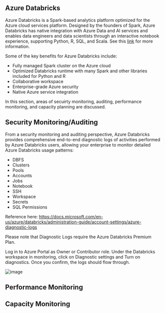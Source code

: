 ## Azure Databricks


Azure Databricks is a Spark-based analytics platform optimized for the Azure cloud services platform. Designed by the founders of Spark, Azure Databricks has native integration with Azure Data and AI services and enables data engineers and data scientists through an interactive notebook experience, supporting Python, R, SQL, and Scala. See this [link](https://docs.microsoft.com/en-us/azure/databricks/) for more information.

Some of the key benefits for Azure Databricks include:
* Fully managed Spark cluster on the Azure cloud
* Optimized Databricks runtime with many Spark and other libraries included for Python and R
* Collaborative workspace
* Enterprise-grade Azure security
* Native Azure service integration

In this section, areas of secuirty monitoring, auditing, performance monitoring, and capacity planning are discussed.

## Security Monitoring/Auditing

From a security monitoring and auditing perspective, Azure Databricks provides comprehensive end-to-end diagnostic logs of activities performed by Azure Databricks users, allowing your enterprise to monitor detailed Azure Databricks usage patterns:

*	DBFS
*	Clusters
*	Pools
*	Accounts
*	Jobs
*	Notebook
*	SSH
*	Workspace
*	Secrets
*	SQL Permissions

Reference here: https://docs.microsoft.com/en-us/azure/databricks/administration-guide/account-settings/azure-diagnostic-logs

Please note that Diagnostic Logs require the Azure Databricks Premium Plan. 

Log in to Azure Portal as Owner or Contributor role. Under the Databricks workspace in monitoring, click on Diagnostic settings and Turn on diagnostics. Once you confirm, the logs should flow through.

![image](https://docs.microsoft.com/en-us/azure/databricks/_static/images/audit-logs/azure-diagnostic-settings.png)







## Performance Monitoring











## Capacity Monitoring

